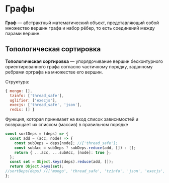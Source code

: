 # Графы

**Граф** — абстрактный математический объект, представляющий собой множество вершин графа и набор рёбер, то есть соединений между парами вершин.

## Топологическая сортировка

**Топологическая сортировка** — упорядочивание вершин бесконтурного ориентированного графа согласно частичному порядку, заданному ребрами орграфа на множестве его вершин.

Структура:

```javascript
{ mongo: [],
  tzinfo: ['thread_safe'],
  uglifier: ['execjs'],
  execjs: ['thread_safe', 'json'],
  redis: [] }
```

Функция, которая принимает на вход список зависимостей и возвращает их списком (массив) в правильном порядке

```javascript
const sortDeps = (deps) => {
  const add = (acc, node) => {
    const subDeps = deps[node]; //['thread_safe'];
    const subAcc = subDeps ? subDeps.reduce(add, []) : [];
    return { ...acc, ...subAcc, [node]: true };
  };
  const set = Object.keys(deps).reduce(add, []);
  return Object.keys(set);
//sortDeps(deps) //['mongo', 'thread_safe', 'tzinfo', 'json', 'execjs', 'uglifier', 'redis']
};